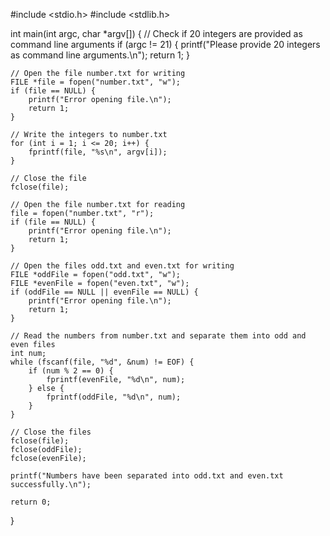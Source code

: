 #include <stdio.h>
#include <stdlib.h>

int main(int argc, char *argv[]) {
    // Check if 20 integers are provided as command line arguments
    if (argc != 21) {
        printf("Please provide 20 integers as command line arguments.\n");
        return 1;
    }

    // Open the file number.txt for writing
    FILE *file = fopen("number.txt", "w");
    if (file == NULL) {
        printf("Error opening file.\n");
        return 1;
    }

    // Write the integers to number.txt
    for (int i = 1; i <= 20; i++) {
        fprintf(file, "%s\n", argv[i]);
    }

    // Close the file
    fclose(file);

    // Open the file number.txt for reading
    file = fopen("number.txt", "r");
    if (file == NULL) {
        printf("Error opening file.\n");
        return 1;
    }

    // Open the files odd.txt and even.txt for writing
    FILE *oddFile = fopen("odd.txt", "w");
    FILE *evenFile = fopen("even.txt", "w");
    if (oddFile == NULL || evenFile == NULL) {
        printf("Error opening file.\n");
        return 1;
    }

    // Read the numbers from number.txt and separate them into odd and even files
    int num;
    while (fscanf(file, "%d", &num) != EOF) {
        if (num % 2 == 0) {
            fprintf(evenFile, "%d\n", num);
        } else {
            fprintf(oddFile, "%d\n", num);
        }
    }

    // Close the files
    fclose(file);
    fclose(oddFile);
    fclose(evenFile);

    printf("Numbers have been separated into odd.txt and even.txt successfully.\n");

    return 0;
}

